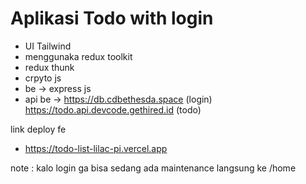# Aplikasi Todo with login

- UI Tailwind 
- menggunaka redux toolkit
- redux thunk
- crpyto js
- be -> express js 
- api be -> 
https://db.cdbethesda.space (login) 
https://todo.api.devcode.gethired.id (todo)

link deploy fe 
- https://todo-list-lilac-pi.vercel.app

note : kalo login ga bisa sedang ada maintenance langsung ke /home

